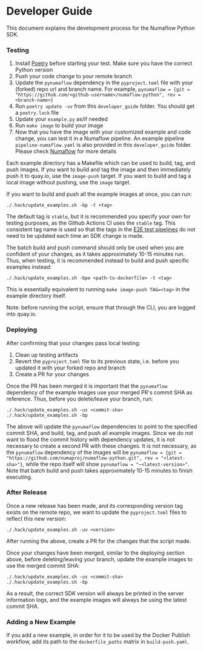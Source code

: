 # Developer Guide

This document explains the development process for the Numaflow Python SDK.

### Testing

1. Install [Poetry](https://python-poetry.org/docs/) before starting your test. Make sure you have the correct Python version
2. Push your code change to your remote branch
3. Update the `pynumaflow` dependency in the `pyproject.toml` file with your (forked) repo url and branch name. For example, `pynumaflow = {git = "https://github.com/<github-username>/numaflow-python", rev = <branch-name>}`
4. Run `poetry update -vv` from this `developer_guide` folder. You should get a `poetry.lock` file
5. Update your `example.py` as/if needed
6. Run `make image` to build your image
7. Now that you have the image with your customized example and code change, you can test it in a Numaflow pipeline. An example pipeline `pipeline-numaflow.yaml` is also provided in this `developer_guide` folder.
Please check [Numaflow](https://numaflow.numaproj.io/) for more details

Each example directory has a Makefile which can be used to build, tag, and push images.
If you want to build and tag the image and then immediately push it to quay.io, use the `image-push` target.
If you want to build and tag a local image without pushing, use the `image` target.

If you want to build and push all the example images at once, you can run:
```shell
./.hack/update_examples.sh -bp -t <tag>
```
The default tag is `stable`, but it is recommended you specify your own for testing purposes, as the Github Actions CI uses the `stable` tag.
This consistent tag name is used so that the tags in the [E2E test pipelines](https://github.com/numaproj/numaflow/tree/main/test) do not need to be
updated each time an SDK change is made.

The batch build and push command should only be used when you are confident of your changes, as it takes approximately 10-15 minutes run.
Thus, when testing, it is recommended instead to build and push specific examples instead:
```shell
./.hack/update_examples.sh -bpe <path-to-dockerfile> -t <tag>
```
This is essentially equivalent to running `make image-push TAG=<tag>` in the example directory itself.

Note: before running the script, ensure that through the CLI, you are logged into quay.io.

### Deploying

After confirming that your changes pass local testing:
1. Clean up testing artifacts
2. Revert the `pyproject.toml` file to its previous state, i.e. before you updated it with your forked repo and branch
3. Create a PR for your changes

Once the PR has been merged it is important that the `pynumaflow` dependency of the example images use your merged PR's commit SHA
as reference. Thus, before you delete/leave your branch, run:
```shell
./.hack/update_examples.sh -us <commit-sha>
./.hack/update_examples.sh -bp
```
The above will update the `pynumaflow` dependencies to point to the specified commit SHA, and build, tag, and push all example images.
Since we do not want to flood the commit history with dependency updates, it is not necessary
to create a second PR with these changes. It is not necessary, as the `pynumaflow` dependency of the images will be
`pynumaflow = {git = "https://github.com/numaproj/numaflow-python.git", rev = "<latest-sha>"}`, while the repo itself will show
`pynumaflow = "~<latest-version>"`. Note that batch build and push takes approximately 10-15 minutes to finish executing.

### After Release

Once a new release has been made, and its corresponding version tag exists on the remote repo, we want to update the
`pyproject.toml` files to reflect this new version:
```shell
./.hack/update_examples.sh -uv <version>
  ```
After running the above, create a PR for the changes that the script made.

Once your changes have been merged, similar to the deploying section above, before deleting/leaving your branch, update
the example images to use the merged commit SHA:
```shell
./.hack/update_examples.sh -us <commit-sha>
./.hack/update_examples.sh -bp
```
As a result, the correct SDK version will always be printed in the server information logs, and
the example images will always be using the latest commit SHA.

### Adding a New Example

If you add a new example, in order for it to be used by the Docker Publish workflow, add its path
to the `dockerfile_paths` matrix in `build-push.yaml`.
